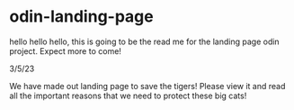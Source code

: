 # odin-landing-page

hello hello hello, this is going to be the read me for the landing page odin project. Expect more to come!

3/5/23

We have made out landing page to save the tigers! Please view it and read all the important reasons that we need to protect these big cats!